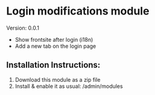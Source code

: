 Login modifications module
===============================

Version: 0.0.1

* Show frontsite after login (i18n)
* Add a new tab on the login page

Installation Instructions:
---------------------------
1. Download this module as a zip file
2. Install & enable it as usual: /admin/modules